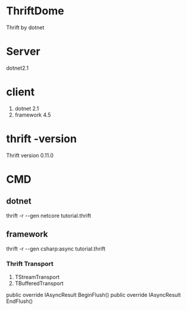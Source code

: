 # ThriftDome

Thrift by dotnet

# Server

dotnet2.1 

# client

1. dotnet 2.1
2. framework 4.5


# thrift -version

Thrift version 0.11.0

# CMD

## dotnet 
thrift -r --gen netcore tutorial.thrift

## framework

thrift -r --gen csharp:async tutorial.thrift  

### Thrift Transport

1. TStreamTransport
2. TBufferedTransport

public override IAsyncResult BeginFlush()
public override IAsyncResult EndFlush()
